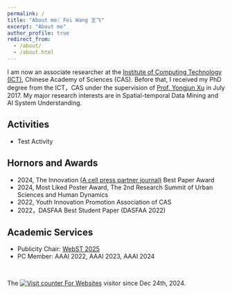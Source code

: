 ```yaml
---
permalink: /
title: "About me: Fei Wang 王飞"
excerpt: "About me"
author_profile: true
redirect_from: 
  - /about/
  - /about.html
---
```


I am now an associate researcher at the [Institute of Computing Technology (ICT)](http://www.ict.cas.cn/), Chinese Academy of Sciences (CAS). 
Before that, I received my PhD degree from the ICT，CAS under the supervision of [Prof. Yongjun Xu](https://www.ict.ac.cn/sourcedb/cn/jssrck/200909/t20090917_2496751.html) in July 2017. My major research interests are in Spatial-temporal Data Mining and AI System Understanding.


Activities
------
* Test Activity

Hornors and Awards
------
* 2024, The Innovation [(A cell press partner journal)](https://www.cell.com/the-innovation/home) Best Paper Award
* 2024, Most Liked Poster Award, The 2nd Research Summit of Urban Sciences and Human Dynamics
* 2022, Youth Innovation Promotion Association of CAS
* 2022，DASFAA Best Student Paper (DASFAA 2022)


Academic Services
------
* Publicity Chair: [WebST 2025](https://webst2025.netlify.app/organizer)
* PC Member: AAAI 2022, AAAI 2023, AAAI 2024


<!--<a href="https://clustrmaps.com/site/17p9b" title="Visit tracker"><img src="//www.clustrmaps.com/map_v2.png?d=_x7tqyOr885brXGvZjrsKqXa4MFwSfmlCNrM9Pdv_q4&cl=ffffff" /></a>-->
   

<br>


<!-- hitwebcounter Code START -->
The <a href="https://www.hitwebcounter.com" target="_blank">
<img src="https://hitwebcounter.com/counter/counter.php?page=18047257&style=0032&nbdigits=6&type=page&initCount=0" title="Counter Widget" Alt="Visit counter For Websites"   border="0" /></a> visitor since Dec 24th, 2024.                    
